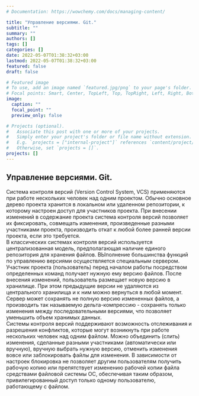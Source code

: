 ```yaml
---
# Documentation: https://wowchemy.com/docs/managing-content/

title: "Управление версиями. Git."
subtitle: ""
summary: ""
authors: []
tags: []
categories: []
date: 2022-05-07T01:38:32+03:00
lastmod: 2022-05-07T01:38:32+03:00
featured: false
draft: false

# Featured image
# To use, add an image named `featured.jpg/png` to your page's folder.
# Focal points: Smart, Center, TopLeft, Top, TopRight, Left, Right, BottomLeft, Bottom, BottomRight.
image:
  caption: ""
  focal_point: ""
  preview_only: false

# Projects (optional).
#   Associate this post with one or more of your projects.
#   Simply enter your project's folder or file name without extension.
#   E.g. `projects = ["internal-project"]` references `content/project/deep-learning/index.md`.
#   Otherwise, set `projects = []`.
projects: []
---
```


## Управление версиями. Git.

Система контроля версий (Version Control System, VCS) применяются при работе нескольких человек над одним проектом. Обычно основное дерево проекта хранится в локальном или удаленном репозитории, к которому настроен доступ для участников проекта. При внесении изменений в содержание проекта система контроля версий позволяет их фиксировать, совмещать изменения, произведенные разными участниками проекта, производить откат к любой более ранней версии проекта, если это требуется.  
В классических системах контроля версий используется централизованная модель, предполагающая наличие единого репозитория для хранения файлов. ВЫполнение большинства функций по управлению версиями осуществляется специальным сервером. Участник проекта (пользователь) перед началом работы посредством определенных команд получает нужную ему версию файлов. После внесения изменений, пользователь размещает новую версию в хранилище. При этом предыдущие версии не удаляются из центрального хранилища и к ним можно вернуться в любой момент. Сервер может сохранять не полную версию измененных файлов, а производить так называемую дельта-компрессию - сохранять только изменения между последовательными версиями, что позволяет уменьшить объем хранимых данных.   
Системы контроля версий поддерживают возможность отслеживания и разрешения конфликтов, которые могут возникнуть при работе нескольких человек над одним файлом. Можно объединить (слить) изменения, сделанные разными участниками (автоматически или вручную), вручную выбрать нужную версию, отменить изменения вовсе или заблокировать файлы для изменения. В зависимости от настроек блокировка не позволяет другим пользователям получить рабочую копию или препятствует изменению рабочей копии файла средствами файловой системы OC, обеспечивая таким образом, привилегированный доступ только одному пользователю, работающему с файлом.  

